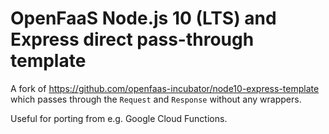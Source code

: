 OpenFaaS Node.js 10 (LTS) and Express direct pass-through template
=============================================

A fork of https://github.com/openfaas-incubator/node10-express-template which
passes through the `Request` and `Response` without any wrappers.

Useful for porting from e.g. Google Cloud Functions.
